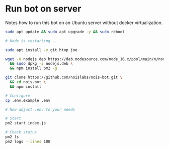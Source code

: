 # Run bot on server

Notes how to run this bot on an Ubuntu server without docker virtualization.

```sh
sudo apt update && sudo apt upgrade -y && sudo reboot

# Node is restarting ...

sudo apt install -y git htop joe

wget -O nodejs.deb https://deb.nodesource.com/node_16.x/pool/main/n/nodejs/nodejs_16.17.1-deb-1nodesource1_amd64.deb \
  && sudo dpkg -i nodejs.deb \
  && npm install pm2 -g

git clone https://github.com/noislabs/nois-bot.git \
  && cd nois-bot \
  && npm install

# Configure
cp .env.example .env

# Now adjust .env to your needs

# Start
pm2 start index.js

# Check status
pm2 ls
pm2 logs --lines 100
```
